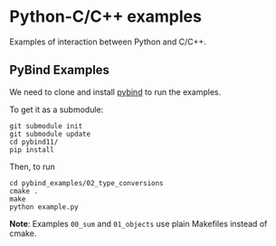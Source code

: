# Python-C/C++ examples

Examples of interaction between Python and C/C++.


## PyBind Examples

We need to clone and install [pybind](https://pybind11.readthedocs.io/) to run the examples.

To get it as a submodule:

```
git submodule init
git submodule update
cd pybind11/
pip install
```

Then, to run

```
cd pybind_examples/02_type_conversions
cmake .
make
python example.py
```

**Note**: Examples `00_sum` and `01_objects` use plain Makefiles instead of cmake. 
